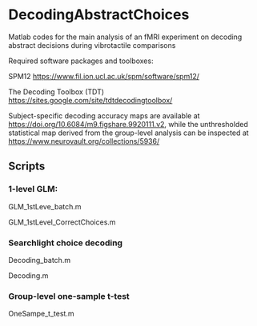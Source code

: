 # DecodingAbstractChoices
Matlab codes for the main analysis of an fMRI experiment on decoding abstract decisions during vibrotactile comparisons

Required software packages and toolboxes:

SPM12 https://www.fil.ion.ucl.ac.uk/spm/software/spm12/

The Decoding Toolbox (TDT) https://sites.google.com/site/tdtdecodingtoolbox/

Subject-specific decoding accuracy maps are available at https://doi.org/10.6084/m9.figshare.9920111.v2, while the unthresholded statistical map derived from the group-level analysis can be inspected at https://www.neurovault.org/collections/5936/

## Scripts

### 1-level GLM:

GLM_1stLeve_batch.m

GLM_1stLevel_CorrectChoices.m

### Searchlight choice decoding  

Decoding_batch.m

Decoding.m

### Group-level one-sample t-test

OneSampe_t_test.m
